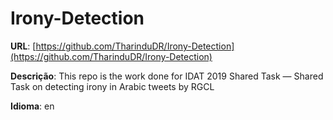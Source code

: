 # Irony-Detection
**URL**: [https://github.com/TharinduDR/Irony-Detection](https://github.com/TharinduDR/Irony-Detection)

**Descrição**: This repo is the work done for IDAT 2019 Shared Task — Shared Task on detecting irony in Arabic tweets by RGCL

**Idioma**: en
